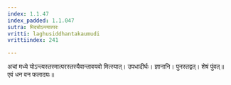 ```yaml
---
index: 1.1.47
index_padded: 1.1.047
sutra: मिदचोऽन्त्यात्परः
vritti: laghusiddhantakaumudi
vrittiindex: 241

---
```

अचां मध्ये योऽन्त्यस्तस्मात्परस्तस्यैवान्तावयवो मित्स्यात्। उपधादीर्घः। ज्ञानानि। पुनस्तद्वत्। शेषं पुंवत्॥ एवं धन वन फलादयः॥